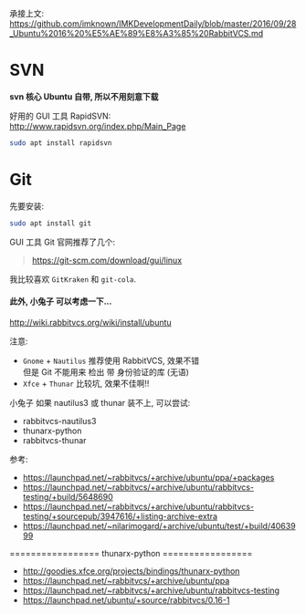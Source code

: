 承接上文:  
https://github.com/imknown/IMKDevelopmentDaily/blob/master/2016/09/28_Ubuntu%2016%20%E5%AE%89%E8%A3%85%20RabbitVCS.md

# SVN
**svn 核心 Ubuntu 自带, 所以不用刻意下载**  

好用的 GUI 工具 RapidSVN:  
http://www.rapidsvn.org/index.php/Main_Page  
``` bash
sudo apt install rapidsvn
``` 

# Git
先要安装:
``` bash
sudo apt install git
```

GUI 工具 Git 官网推荐了几个:  
> https://git-scm.com/download/gui/linux

我比较喜欢 `GitKraken` 和 `git-cola`.

#### 此外, 小兔子 可以考虑一下...
http://wiki.rabbitvcs.org/wiki/install/ubuntu  

注意:  
- `Gnome` + `Nautilus` 推荐使用 RabbitVCS, 效果不错  
  但是 Git 不能用来 检出 带 身份验证的库 (无语)
- `Xfce` + `Thunar` 比较坑, 效果不佳啊!!

小兔子 如果 nautilus3 或 thunar 装不上, 可以尝试:  
- rabbitvcs-nautilus3  
- thunarx-python  
- rabbitvcs-thunar  

参考: 
- https://launchpad.net/~rabbitvcs/+archive/ubuntu/ppa/+packages
- https://launchpad.net/~rabbitvcs/+archive/ubuntu/rabbitvcs-testing/+build/5648690
- https://launchpad.net/~rabbitvcs/+archive/ubuntu/rabbitvcs-testing/+sourcepub/3947616/+listing-archive-extra
- https://launchpad.net/~nilarimogard/+archive/ubuntu/test/+build/4063999

================= thunarx-python =================
- http://goodies.xfce.org/projects/bindings/thunarx-python
- https://launchpad.net/~rabbitvcs/+archive/ubuntu/ppa
- https://launchpad.net/~rabbitvcs/+archive/ubuntu/rabbitvcs-testing
- https://launchpad.net/ubuntu/+source/rabbitvcs/0.16-1
